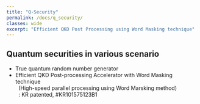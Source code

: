 ```yaml
---
title: "Q-Security"
permalink: /docs/q_security/
classes: wide
excerpt: "Efficient QKD Post Processing using Word Masking technique"
---
```


## Quantum securities in various scenario
- True quantum random number generator
- Efficient QKD Post-processing Accelerator with Word Masking technique  
&nbsp; (High-speed parallel processing using Word Marsking method)  
&nbsp; : KR patented, #KR101575123B1


